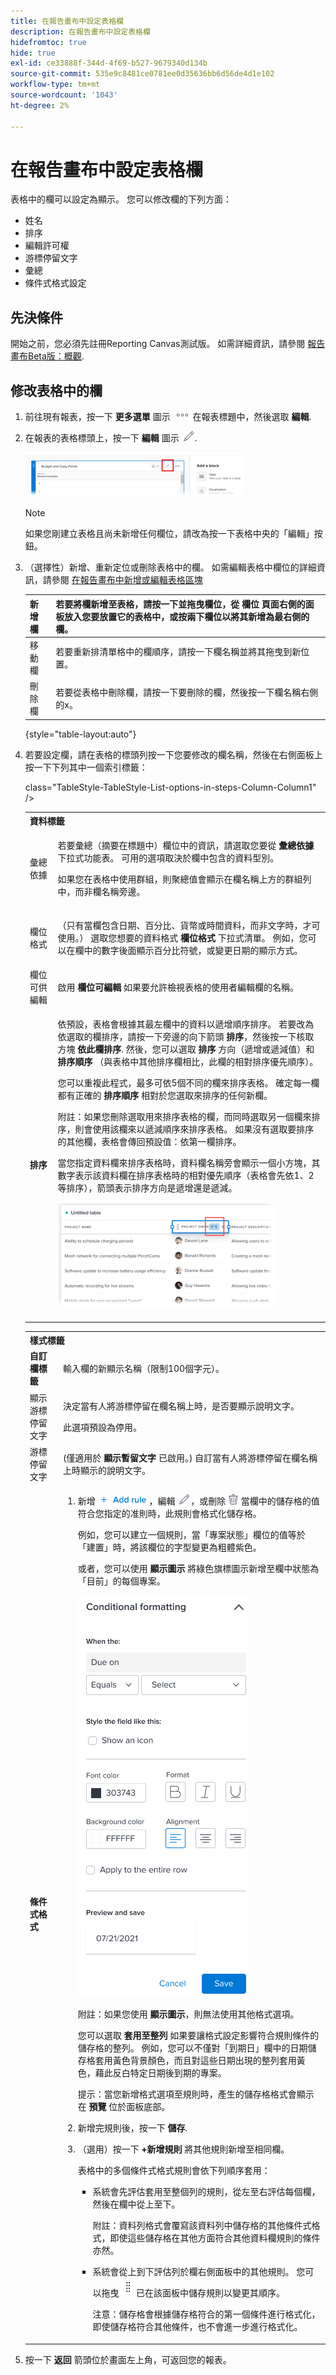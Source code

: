 ```yaml
---
title: 在報告畫布中設定表格欄
description: 在報告畫布中設定表格欄
hidefromtoc: true
hide: true
exl-id: ce33888f-344d-4f69-b527-9679340d134b
source-git-commit: 535e9c8481ce0781ee0d35636bb6d56de4d1e102
workflow-type: tm+mt
source-wordcount: '1043'
ht-degree: 2%

---
```


# 在報告畫布中設定表格欄

表格中的欄可以設定為顯示。 您可以修改欄的下列方面：

* 姓名
* 排序
* 編輯許可權
* 游標停留文字
* 彙總
* 條件式格式設定

## 先決條件

開始之前，您必須先註冊Reporting Canvas測試版。 如需詳細資訊，請參閱 [報告畫布Beta版：概觀](/help/quicksilver/product-announcements/betas/canvas-dashboards-beta/reporting-canvas-beta-overview.md).

## 修改表格中的欄

1. 前往現有報表，按一下 **更多選單** 圖示 ![](assets/more-icon.png) 在報表標題中，然後選取 **編輯**.
1. 在報表的表格標頭上，按一下 **編輯** 圖示 ![](assets/edit-icon.png).

   ![](assets/edit-icon-table-header-350x71.png)

   >[!NOTE]
   >
   >如果您剛建立表格且尚未新增任何欄位，請改為按一下表格中央的「編輯」按鈕。

1. （選擇性）新增、重新定位或刪除表格中的欄。 如需編輯表格中欄位的詳細資訊，請參閱 [在報告畫布中新增或編輯表格區塊](../../../reports-and-dashboards/reporting-canvas/table-blocks/add-or-edit-report-table.md)

   | 新增欄 | 若要將欄新增至表格，請按一下並拖曳欄位，從 **欄位** 頁面右側的面板放入您要放置它的表格中，或按兩下欄位以將其新增為最右側的欄。 |
   |---|---|
   | 移動欄 | 若要重新排清單格中的欄順序，請按一下欄名稱並將其拖曳到新位置。 |
   | 刪除欄 | 若要從表格中刪除欄，請按一下要刪除的欄，然後按一下欄名稱右側的x。 |

   {style="table-layout:auto"}

1. 若要設定欄，請在表格的標頭列按一下您要修改的欄名稱，然後在右側面板上按一下下列其中一個索引標籤：

   <table style="table-layout:auto"> 
    <col> class="TableStyle-TableStyle-List-options-in-steps-Column-Column1" /&gt;
    <tbody>
     <tr data-mc-conditions="">
      <th role="rowheader" colspan="2">資料標籤</th>
     </tr>
     <tr data-mc-conditions="">
      <td role="rowheader">彙總依據</td>
      <td><p> 若要彙總（摘要在標題中）欄位中的資訊，請選取您要從 <strong>彙總依據</strong> 下拉式功能表。 可用的選項取決於欄中包含的資料型別。</p><p>如果您在表格中使用群組，則聚總值會顯示在欄名稱上方的群組列中，而非欄名稱旁邊。</p></td>
     </tr>
     <tr data-mc-conditions="">
      <td role="rowheader">欄位格式</td>
      <td><p>（只有當欄包含日期、百分比、貨幣或時間資料，而非文字時，才可使用。） 選取您想要的資料格式 <b>欄位格式</b> 下拉式清單。 例如，您可以在欄中的數字後面顯示百分比符號，或變更日期的顯示方式。</p></td>
     </tr>
     <tr data-mc-conditions="">
      <td role="rowheader">欄位可供編輯</td>
      <td><span>啟用 <strong>欄位可編輯</strong> 如果要允許檢視表格的使用者編輯欄的名稱。</span></td>
     </tr>
     <tr>
      <td role="rowheader"><strong>排序</strong></td>
      <td><p>依預設，表格會根據其最左欄中的資料以遞增順序排序。 若要改為依選取的欄排序，請按一下旁邊的向下箭頭 <strong>排序</strong>，然後按一下核取方塊 <b>依此欄排序</b>. 然後，您可以選取 <strong>排序</strong> 方向（遞增或遞減值）和 <strong>排序順序</strong> （與表格中其他排序欄相比，此欄的相對排序優先順序）。</p><p>您可以重複此程式，最多可依5個不同的欄來排序表格。 確定每一欄都有正確的 <strong>排序順序</strong> 相對於您選取來排序的任何新欄。</p><p>附註：如果您刪除選取用來排序表格的欄，而同時選取另一個欄來排序，則會使用該欄來以遞減順序來排序表格。 如果沒有選取要排序的其他欄，表格會傳回預設值：依第一欄排序。</p><p>當您指定資料欄來排序表格時，資料欄名稱旁會顯示一個小方塊，其數字表示該資料欄在排序表格時的相對優先順序（表格會先依1、2等排序），箭頭表示排序方向是遞增還是遞減。 </p><p><img src="assets/sorting-indicator-350x170.png" style="width: 350;height: 170;"></p></td>
     </tr>
    </tbody>
   </table>

   <table style="table-layout:auto"> 
    <col> 
    <col> 
    <tbody> 
     <tr> 
      <th role="rowheader" colspan="2">樣式標籤</th> 
     </tr> 
     <tr> 
      <td role="rowheader"><strong>自訂欄標籤</strong> </td> 
      <td>輸入欄的新顯示名稱（限制100個字元）。</td> 
     </tr> 
     <tr> 
      <td role="rowheader">顯示游標停留文字</td> 
      <td> <p>決定當有人將游標停留在欄名稱上時，是否要顯示說明文字。</p> <p>此選項預設為停用。</p> </td> 
     </tr> 
     <tr> 
      <td role="rowheader">游標停留文字</td> 
      <td>(僅適用於 <strong>顯示暫留文字</strong> 已啟用。) 自訂當有人將游標停留在欄名稱上時顯示的說明文字。</td> 
     </tr> 
     <tr> 
      <td role="rowheader"><strong>條件式格式</strong> </td> 
      <td> 
       <ol data-mc-continue="false"> 
        <li value="1"> <p>新增 <img src="assets/add-rule.png">，編輯 <img src="assets/edit-icon.png">，或刪除 <img src="assets/delete.png"> 當欄中的儲存格的值符合您指定的准則時，此規則會格式化儲存格。</p> <p>例如，您可以建立一個規則，當「專案狀態」欄位的值等於「建置」時，將該欄位的字型變更為粗體紫色。</p> <p>或者，您可以使用 <b>顯示圖示</b> 將綠色旗標圖示新增至欄中狀態為「目前」的每個專案。</p> <p> <img src="assets/conditional-formatting-options.png"> </p> <p>附註：如果您使用 <strong>顯示圖示</strong>，則無法使用其他格式選項。</p> <p>您可以選取 <strong>套用至整列</strong> 如果要讓格式設定影響符合規則條件的儲存格的整列。 例如，您可以不僅對「到期日」欄中的日期儲存格套用黃色背景顏色，而且對這些日期出現的整列套用黃色，藉此反白特定日期後到期的專案。</p> <p>提示：當您新增格式選項至規則時，產生的儲存格格式會顯示在 <strong>預覽</strong> 位於面板底部。</p> </li> 
        <li value="2">新增完規則後，按一下 <strong>儲存</strong>.</li> 
        <li value="3"> <p>（選用）按一下 <b>+新增規則</b> 將其他規則新增至相同欄。</p> <p>表格中的多個條件式格式規則會依下列順序套用：</p> 
         <ul> 
          <li> <p>系統會先評估套用至整個列的規則，從左至右評估每個欄，然後在欄中從上至下。</p> <p>附註：資料列格式會覆寫該資料列中儲存格的其他條件式格式，即使這些儲存格在其他方面符合其他資料欄規則的條件亦然。</p> </li> 
          <li> <p>系統會從上到下評估列於欄右側面板中的其他規則。 您可以拖曳 <img src="assets/drag-object-icon.png"> 已在該面板中儲存規則以變更其順序。</p> <p>注意：儲存格會根據儲存格符合的第一個條件進行格式化，即使儲存格符合其他條件，也不會進一步進行格式化。</p> </li> 
         </ul> </li> 
       </ol> </td> 
     </tr> 
    </tbody> 
   </table>

1. 按一下 **返回** 箭頭位於畫面左上角，可返回您的報表。
